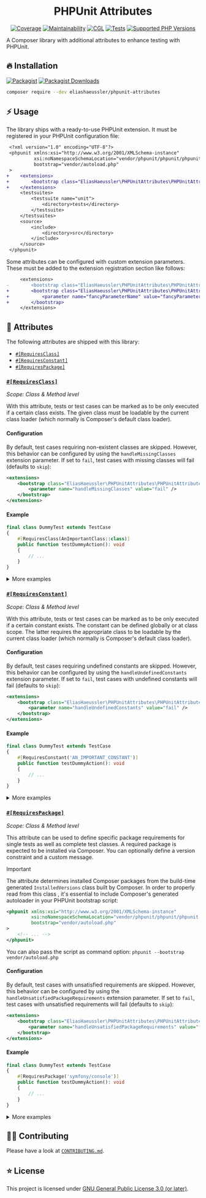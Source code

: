 <div align="center">

# PHPUnit Attributes

[![Coverage](https://img.shields.io/coverallsCoverage/github/eliashaeussler/phpunit-attributes?logo=coveralls)](https://coveralls.io/github/eliashaeussler/phpunit-attributes)
[![Maintainability](https://img.shields.io/codeclimate/maintainability/eliashaeussler/phpunit-attributes?logo=codeclimate)](https://codeclimate.com/github/eliashaeussler/phpunit-attributes/maintainability)
[![CGL](https://img.shields.io/github/actions/workflow/status/eliashaeussler/phpunit-attributes/cgl.yaml?label=cgl&logo=github)](https://github.com/eliashaeussler/phpunit-attributes/actions/workflows/cgl.yaml)
[![Tests](https://img.shields.io/github/actions/workflow/status/eliashaeussler/phpunit-attributes/tests.yaml?label=tests&logo=github)](https://github.com/eliashaeussler/phpunit-attributes/actions/workflows/tests.yaml)
[![Supported PHP Versions](https://img.shields.io/packagist/dependency-v/eliashaeussler/phpunit-attributes/php?logo=php)](https://packagist.org/packages/eliashaeussler/phpunit-attributes)

</div>

A Composer library with additional attributes to enhance testing with PHPUnit.

## 🔥 Installation

[![Packagist](https://img.shields.io/packagist/v/eliashaeussler/phpunit-attributes?label=version&logo=packagist)](https://packagist.org/packages/eliashaeussler/phpunit-attributes)
[![Packagist Downloads](https://img.shields.io/packagist/dt/eliashaeussler/phpunit-attributes?color=brightgreen)](https://packagist.org/packages/eliashaeussler/phpunit-attributes)

```bash
composer require --dev eliashaeussler/phpunit-attributes
```

## ⚡ Usage

The library ships with a ready-to-use PHPUnit extension. It must be registered
in your PHPUnit configuration file:

```diff
 <?xml version="1.0" encoding="UTF-8"?>
 <phpunit xmlns:xsi="http://www.w3.org/2001/XMLSchema-instance"
          xsi:noNamespaceSchemaLocation="vendor/phpunit/phpunit/phpunit.xsd"
          bootstrap="vendor/autoload.php"
 >
+    <extensions>
+        <bootstrap class="EliasHaeussler\PHPUnitAttributes\PHPUnitAttributesExtension" />
+    </extensions>
     <testsuites>
         <testsuite name="unit">
             <directory>tests</directory>
         </testsuite>
     </testsuites>
     <source>
         <include>
             <directory>src</directory>
         </include>
     </source>
 </phpunit>
```

Some attributes can be configured with custom extension parameters. These must
be added to the extension registration section like follows:

```diff
     <extensions>
-        <bootstrap class="EliasHaeussler\PHPUnitAttributes\PHPUnitAttributesExtension" />
+        <bootstrap class="EliasHaeussler\PHPUnitAttributes\PHPUnitAttributesExtension">
+            <parameter name="fancyParameterName" value="fancyParameterValue" />
+        </bootstrap>
     </extensions>
```

## 🎢 Attributes

The following attributes are shipped with this library:

* [`#[RequiresClass]`](#requiresclass)
* [`#[RequiresConstant]`](#requiresconstant)
* [`#[RequiresPackage]`](#requirespackage)

### [`#[RequiresClass]`](src/Attribute/RequiresClass.php)

_Scope: Class & Method level_

With this attribute, tests or test cases can be marked as to be only executed
if a certain class exists. The given class must be loadable by the current
class loader (which normally is Composer's default class loader).

#### Configuration

By default, test cases requiring non-existent classes are skipped. However, this
behavior can be configured by using the `handleMissingClasses` extension parameter.
If set to `fail`, test cases with missing classes will fail (defaults to `skip`):

```xml
<extensions>
    <bootstrap class="EliasHaeussler\PHPUnitAttributes\PHPUnitAttributesExtension">
        <parameter name="handleMissingClasses" value="fail" />
    </bootstrap>
</extensions>
```

#### Example

```php
final class DummyTest extends TestCase
{
    #[RequiresClass(AnImportantClass::class)]
    public function testDummyAction(): void
    {
        // ...
    }
}
```

<details>
<summary>More examples</summary>

#### Require single class

Class level:

```php
#[RequiresClass(AnImportantClass::class)]
final class DummyTest extends TestCase
{
    public function testDummyAction(): void
    {
        // Skipped if AnImportantClass is missing.
    }

    public function testOtherDummyAction(): void
    {
        // Skipped if AnImportantClass is missing.
    }
}
```

Method level:

```php
final class DummyTest extends TestCase
{
    #[RequiresClass(AnImportantClass::class)]
    public function testDummyAction(): void
    {
        // Skipped if AnImportantClass is missing.
    }

    public function testOtherDummyAction(): void
    {
        // Not skipped.
    }
}
```

#### Require single class and provide custom message

Class level:

```php
#[RequiresClass(AnImportantClass::class, 'This test requires the `AnImportantClass` class.')]
final class DummyTest extends TestCase
{
    public function testDummyAction(): void
    {
        // Skipped if AnImportantClass is missing, along with custom message.
    }

    public function testOtherDummyAction(): void
    {
        // Skipped if AnImportantClass is missing, along with custom message.
    }
}
```

Method level:

```php
final class DummyTest extends TestCase
{
    #[RequiresClass(AnImportantClass::class, 'This test requires the `AnImportantClass` class.')]
    public function testDummyAction(): void
    {
        // Skipped if AnImportantClass is missing, along with custom message.
    }

    public function testOtherDummyAction(): void
    {
        // Not skipped.
    }
}
```

#### Require single class and define custom outcome behavior

Class level:

```php
#[RequiresClass(AnImportantClass::class, outcomeBehavior: OutcomeBehavior::Fail)]
final class DummyTest extends TestCase
{
    public function testDummyAction(): void
    {
        // Fails if AnImportantClass is missing.
    }

    public function testOtherDummyAction(): void
    {
        // Fails if AnImportantClass is missing.
    }
}
```

Method level:

```php
final class DummyTest extends TestCase
{
    #[RequiresClass(AnImportantClass::class, outcomeBehavior: OutcomeBehavior::Fail)]
    public function testDummyAction(): void
    {
        // Fails if AnImportantClass is missing.
    }

    public function testOtherDummyAction(): void
    {
        // Does not fail.
    }
}
```

#### Require multiple classes

Class level:

```php
#[RequiresClass(AnImportantClass::class)]
#[RequiresClass(AnotherVeryImportantClass::class)]
final class DummyTest extends TestCase
{
    public function testDummyAction(): void
    {
        // Skipped if AnImportantClass and/or AnotherVeryImportantClass are missing.
    }

    public function testOtherDummyAction(): void
    {
        // Skipped if AnImportantClass and/or AnotherVeryImportantClass are missing.
    }
}
```

Method level:

```php
final class DummyTest extends TestCase
{
    #[RequiresClass(AnImportantClass::class)]
    #[RequiresClass(AnotherVeryImportantClass::class)]
    public function testDummyAction(): void
    {
        // Skipped if AnImportantClass and/or AnotherVeryImportantClass are missing.
    }

    public function testOtherDummyAction(): void
    {
        // Not skipped.
    }
}
```

</details>

### [`#[RequiresConstant]`](src/Attribute/RequiresConstant.php)

_Scope: Class & Method level_

With this attribute, tests or test cases can be marked as to be only executed
if a certain constant exists. The constant can be defined globally or at class
scope. The latter requires the appropriate class to be loadable by the current
class loader (which normally is Composer's default class loader).

#### Configuration

By default, test cases requiring undefined constants are skipped. However, this
behavior can be configured by using the `handleUndefinedConstants` extension
parameter. If set to `fail`, test cases with undefined constants will fail
(defaults to `skip`):

```xml
<extensions>
    <bootstrap class="EliasHaeussler\PHPUnitAttributes\PHPUnitAttributesExtension">
        <parameter name="handleUndefinedConstants" value="fail" />
    </bootstrap>
</extensions>
```

#### Example

```php
final class DummyTest extends TestCase
{
    #[RequiresConstant('AN_IMPORTANT_CONSTANT')]
    public function testDummyAction(): void
    {
        // ...
    }
}
```

<details>
<summary>More examples</summary>

#### Require class constant

Class level:

```php
#[RequiresConstant(AnImportantClass::class . '::AN_IMPORTANT_CONSTANT')]
final class DummyTest extends TestCase
{
    public function testDummyAction(): void
    {
        // Skipped if AnImportantClass::AN_IMPORTANT_CONSTANT is undefined.
    }

    public function testOtherDummyAction(): void
    {
        // Skipped if AnImportantClass::AN_IMPORTANT_CONSTANT is undefined.
    }
}
```

Method level:

```php
final class DummyTest extends TestCase
{
    #[RequiresConstant(AnImportantClass::class . '::AN_IMPORTANT_CONSTANT')]
    public function testDummyAction(): void
    {
        // Skipped if AnImportantClass::AN_IMPORTANT_CONSTANT is undefined.
    }

    public function testOtherDummyAction(): void
    {
        // Not skipped.
    }
}
```

#### Require class constant and provide custom message

Class level:

```php
#[RequiresConstant(AnImportantClass::class . '::AN_IMPORTANT_CONSTANT', 'This test requires an important constant.')]
final class DummyTest extends TestCase
{
    public function testDummyAction(): void
    {
        // Skipped if AnImportantClass::AN_IMPORTANT_CONSTANT is undefined, along with custom message.
    }

    public function testOtherDummyAction(): void
    {
        // Skipped if AnImportantClass::AN_IMPORTANT_CONSTANT is undefined, along with custom message.
    }
}
```

Method level:

```php
final class DummyTest extends TestCase
{
    #[RequiresConstant(AnImportantClass::class . '::AN_IMPORTANT_CONSTANT', 'This test requires an important constant.')]
    public function testDummyAction(): void
    {
        // Skipped if AnImportantClass::AN_IMPORTANT_CONSTANT is undefined, along with custom message.
    }

    public function testOtherDummyAction(): void
    {
        // Not skipped.
    }
}
```

#### Require class constant and define custom outcome behavior

Class level:

```php
#[RequiresConstant(AnImportantClass::class . '::AN_IMPORTANT_CONSTANT', outcomeBehavior: OutcomeBehavior::Fail)]
final class DummyTest extends TestCase
{
    public function testDummyAction(): void
    {
        // Fails if AnImportantClass::AN_IMPORTANT_CONSTANT is undefined.
    }

    public function testOtherDummyAction(): void
    {
        // Fails if AnImportantClass::AN_IMPORTANT_CONSTANT is undefined.
    }
}
```

Method level:

```php
final class DummyTest extends TestCase
{
    #[RequiresConstant(AnImportantClass::class . '::AN_IMPORTANT_CONSTANT', outcomeBehavior: OutcomeBehavior::Fail)]
    public function testDummyAction(): void
    {
        // Fails if AnImportantClass::AN_IMPORTANT_CONSTANT is undefined.
    }

    public function testOtherDummyAction(): void
    {
        // Does not fail.
    }
}
```

#### Require multiple constants

Class level:

```php
#[RequiresConstant('SOME_IMPORTANT_CONSTANT')]
#[RequiresConstant('ANOTHER_VERY_IMPORTANT_CONSTANT')]
final class DummyTest extends TestCase
{
    public function testDummyAction(): void
    {
        // Skipped if SOME_IMPORTANT_CONSTANT and/or ANOTHER_VERY_IMPORTANT_CONSTANT constants are undefined.
    }

    public function testOtherDummyAction(): void
    {
        // Skipped if SOME_IMPORTANT_CONSTANT and/or ANOTHER_VERY_IMPORTANT_CONSTANT constants are undefined.
    }
}
```

Method level:

```php
final class DummyTest extends TestCase
{
    #[RequiresConstant('SOME_IMPORTANT_CONSTANT')]
    #[RequiresConstant('ANOTHER_VERY_IMPORTANT_CONSTANT')]
    public function testDummyAction(): void
    {
        // Skipped if SOME_IMPORTANT_CONSTANT and/or ANOTHER_VERY_IMPORTANT_CONSTANT constants are undefined.
    }

    public function testOtherDummyAction(): void
    {
        // Not skipped.
    }
}
```

</details>

### [`#[RequiresPackage]`](src/Attribute/RequiresPackage.php)

_Scope: Class & Method level_

This attribute can be used to define specific package requirements for single
tests as well as complete test classes. A required package is expected to be
installed via Composer. You can optionally define a version constraint and a
custom message.

> [!IMPORTANT]
> The attribute determines installed Composer packages from the build-time
> generated `InstalledVersions` class built by Composer. In order to properly
> read from this class , it's essential to include Composer's generated
> autoloader in your PHPUnit bootstrap script:
>
> ```xml
> <phpunit xmlns:xsi="http://www.w3.org/2001/XMLSchema-instance"
>          xsi:noNamespaceSchemaLocation="vendor/phpunit/phpunit/phpunit.xsd"
>          bootstrap="vendor/autoload.php"
> >
>     <!-- ... -->
> </phpunit>
> ```
>
> You can also pass the script as command option: `phpunit --bootstrap vendor/autoload.php`

#### Configuration

By default, test cases with unsatisfied requirements are skipped. However, this
behavior can be configured by using the `handleUnsatisfiedPackageRequirements`
extension parameter. If set to `fail`, test cases with unsatisfied requirements
will fail (defaults to `skip`):

```xml
<extensions>
    <bootstrap class="EliasHaeussler\PHPUnitAttributes\PHPUnitAttributesExtension">
        <parameter name="handleUnsatisfiedPackageRequirements" value="fail" />
    </bootstrap>
</extensions>
```

#### Example

```php
final class DummyTest extends TestCase
{
    #[RequiresPackage('symfony/console')]
    public function testDummyAction(): void
    {
        // ...
    }
}
```

<details>
<summary>More examples</summary>

#### Require explicit Composer package

Class level:

```php
#[RequiresPackage('symfony/console')]
final class DummyTest extends TestCase
{
    public function testDummyAction(): void
    {
        // Skipped if symfony/console is not installed.
    }

    public function testOtherDummyAction(): void
    {
        // Skipped if symfony/console is not installed.
    }
}
```

Method level:

```php
final class DummyTest extends TestCase
{
    #[RequiresPackage('symfony/console')]
    public function testDummyAction(): void
    {
        // Skipped if symfony/console is not installed.
    }

    public function testOtherDummyAction(): void
    {
        // Not skipped.
    }
}
```

#### Require any Composer package matching a given pattern

Class level:

```php
#[RequiresPackage('symfony/*')]
final class DummyTest extends TestCase
{
    public function testDummyAction(): void
    {
        // Skipped if no symfony/* packages are installed.
    }

    public function testOtherDummyAction(): void
    {
        // Skipped if no symfony/* packages are installed.
    }
}
```

Method level:

```php
final class DummyTest extends TestCase
{
    #[RequiresPackage('symfony/*')]
    public function testDummyAction(): void
    {
        // Skipped if no symfony/* packages are installed.
    }

    public function testOtherDummyAction(): void
    {
        // Not skipped.
    }
}
```

#### Require Composer package with given version constraint

Class level:

```php
#[RequiresPackage('symfony/console', '>= 7')]
final class DummyTest extends TestCase
{
    public function testDummyAction(): void
    {
        // Skipped if installed version of symfony/console is < 7.
    }

    public function testOtherDummyAction(): void
    {
        // Skipped if installed version of symfony/console is < 7.
    }
}
```

Method level:

```php
final class DummyTest extends TestCase
{
    #[RequiresPackage('symfony/console', '>= 7')]
    public function testDummyAction(): void
    {
        // Skipped if installed version of symfony/console is < 7.
    }

    public function testOtherDummyAction(): void
    {
        // Not skipped.
    }
}
```

#### Require Composer package and provide custom message

Class level:

```php
#[RequiresPackage('symfony/console', message: 'This test requires the Symfony Console.')]
final class DummyTest extends TestCase
{
    public function testDummyAction(): void
    {
        // Skipped if symfony/console is not installed, along with custom message.
    }

    public function testOtherDummyAction(): void
    {
        // Skipped if symfony/console is not installed, along with custom message.
    }
}
```

Method level:

```php
final class DummyTest extends TestCase
{
    #[RequiresPackage('symfony/console', message: 'This test requires the Symfony Console.')]
    public function testDummyAction(): void
    {
        // Skipped if symfony/console is not installed, along with custom message.
    }

    public function testOtherDummyAction(): void
    {
        // Not skipped.
    }
}
```

#### Require Composer package and define custom outcome behavior

Class level:

```php
#[RequiresPackage('symfony/console', outcomeBehavior: OutcomeBehavior::Fail)]
final class DummyTest extends TestCase
{
    public function testDummyAction(): void
    {
        // Fails if symfony/console is not installed.
    }

    public function testOtherDummyAction(): void
    {
        // Fails if symfony/console is not installed.
    }
}
```

Method level:

```php
final class DummyTest extends TestCase
{
    #[RequiresPackage('symfony/console', outcomeBehavior: OutcomeBehavior::Fail)]
    public function testDummyAction(): void
    {
        // Fails if symfony/console is not installed.
    }

    public function testOtherDummyAction(): void
    {
        // Does not fail.
    }
}
```

#### Multiple requirements

Class level:

```php
#[RequiresPackage('symfony/console')]
#[RequiresPackage('guzzlehttp/guzzle')]
final class DummyTest extends TestCase
{
    public function testDummyAction(): void
    {
        // Skipped if symfony/console and/or guzzlehttp/guzzle are not installed.
    }

    public function testOtherDummyAction(): void
    {
        // Skipped if symfony/console and/or guzzlehttp/guzzle are not installed.
    }
}
```

Method level:

```php
final class DummyTest extends TestCase
{
    #[RequiresPackage('symfony/console')]
    #[RequiresPackage('guzzlehttp/guzzle')]
    public function testDummyAction(): void
    {
        // Skipped if symfony/console and/or guzzlehttp/guzzle are not installed.
    }

    public function testOtherDummyAction(): void
    {
        // Not skipped.
    }
}
```

</details>

## 🧑‍💻 Contributing

Please have a look at [`CONTRIBUTING.md`](CONTRIBUTING.md).

## ⭐ License

This project is licensed under [GNU General Public License 3.0 (or later)](LICENSE).

